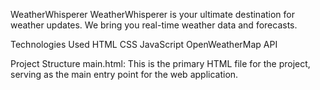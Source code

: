 WeatherWhisperer
WeatherWhisperer is your ultimate destination for weather updates. We bring you real-time weather data and forecasts. 


Technologies Used
HTML
CSS
JavaScript
OpenWeatherMap API


Project Structure
main.html: This is the primary HTML file for the project, serving as the main entry point for the web application.
